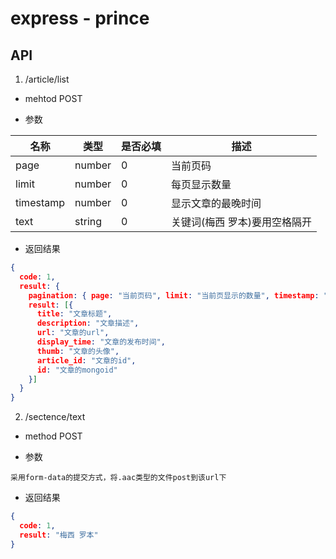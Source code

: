 # express - prince

## API

1. /article/list

* mehtod POST

* 参数

|名称|类型|是否必填|描述|
|----|----|----|----|
|page|number|0|当前页码|
|limit|number|0|每页显示数量|
|timestamp|number|0|显示文章的最晚时间|
|text|string|0|关键词(梅西 罗本)要用空格隔开|

* 返回结果

```json
{
  code: 1,
  result: {
    pagination: { page: "当前页码", limit: "当前页显示的数量", timestamp: "显示文章的最晚的时间", text: "搜索的关键字(梅西 罗本)" },
    result: [{
      title: "文章标题",
      description: "文章描述",
      url: "文章的url",
      display_time: "文章的发布时间",
      thumb: "文章的头像",
      article_id: "文章的id",
      id: "文章的mongoid"
    }]
  }
}
```

2. /sectence/text

* method POST

* 参数

```text
采用form-data的提交方式，将.aac类型的文件post到该url下
```

* 返回结果

```json
{
  code: 1,
  result: "梅西 罗本"
}
```
